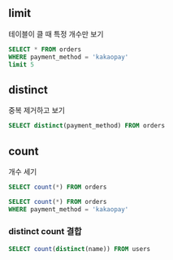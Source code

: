 ## limit

테이블이 클 때 특정 개수만 보기

```sql
SELECT * FROM orders
WHERE payment_method = 'kakaopay'
limit 5
```

## distinct

중복 제거하고 보기

```sql
SELECT distinct(payment_method) FROM orders
```

## count

개수 세기

```sql
SELECT count(*) FROM orders
```

```sql
SELECT count(*) FROM orders
WHERE payment_method = 'kakaopay'
```

### distinct count 결합

```sql
SELECT count(distinct(name)) FROM users
```


